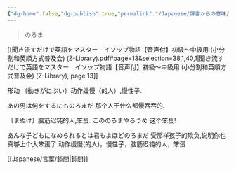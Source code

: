 ```yaml
---
{"dg-home":false,"dg-publish":true,"permalink":"/Japanese/辞書からの意味/鈍間/","dgPassFrontmatter":true}
---
```



> のろま

[[聞き流すだけで英語をマスター　イソップ物語【音声付】初級～中級用 (小分割和英順方式普及会) (Z-Library).pdf#page=13&selection=38,1,40,1|聞き流すだけで英語をマスター　イソップ物語【音声付】初級～中級用 (小分割和英順方式普及会) (Z-Library), page 13]]

形动
〔動きがにぶい〕动作缓慢（的人）,慢性子.

あの男は何をするにものろまだ
那个人干什么都慢吞吞的.

〔まぬけ〕脑筋迟钝的人,笨蛋.
こののろまやろうめ
这个笨蛋!

あんな子どもになめられるとは君もよほどのろまだ
受那样孩子的欺负,说明你也真够上个大笨蛋了.动作缓慢(的人)，慢性子，脑筋迟钝的人，笨蛋

[[Japanese/言葉/鈍間\|鈍間]]